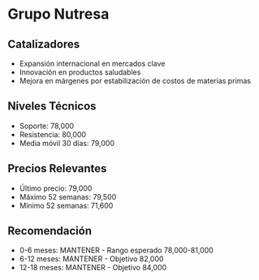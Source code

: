 # Grupo Nutresa

## Catalizadores

- Expansión internacional en mercados clave
- Innovación en productos saludables
- Mejora en márgenes por estabilización de costos de materias primas

## Niveles Técnicos

- Soporte: 78,000
- Resistencia: 80,000
- Media móvil 30 días: 79,000

## Precios Relevantes

- Último precio: 79,000
- Máximo 52 semanas: 79,500
- Mínimo 52 semanas: 71,600

## Recomendación

- 0-6 meses: MANTENER - Rango esperado 78,000-81,000
- 6-12 meses: MANTENER - Objetivo 82,000
- 12-18 meses: MANTENER - Objetivo 84,000
